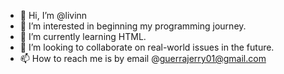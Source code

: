 - 👋 Hi, I’m @livinn
- 👀 I’m interested in beginning my programming journey.
- 🌱 I’m currently learning HTML.
- 💞️ I’m looking to collaborate on real-world issues in the future.
- 📫 How to reach me is by email @guerrajerry01@gmail.com

<!---
livinn/livinn is a ✨ special ✨ repository because its `README.md` (this file) appears on your GitHub profile.
You can click the Preview link to take a look at your changes.
--->
